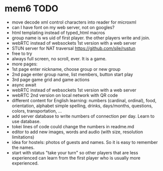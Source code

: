 # mem6 TODO

- move decode xml control characters into reader for microxml
- can I have font on my web server, not on googles?
- html templating instead of typed_html macros
- group name is ws uid of first player. the other players write and join.
- webRTC instead of websockets 1st version with a web server
- STUN server for NAT traversal <https://github.com/sile/rustun>
- free to try  
- always full screen, no scroll, ever. It is a game.
- more pages:  
- 1st page enter nickname, choose group or new group
- 2nd page enter group name, list members, button start play
- 3rd page game grid and game actions
- async await
- webRTC instead of websockets 1st version with a web server
- webRTC 2nd version on local network with QR code
- different content for English learning: numbers (cardinal, ordinal), food, orientation, alphabet simple spelling, drinks, days/months, questions, colors, transportation, ...  
- add server database to write numbers of connection per day. Learn to use database.
- tokei lines of code could change the numbers in readme.md  
- editor to add new images, words and audio (with size, resolution limitations)  
- idea for hostels: photos of guests and names. So it is easy to remember the names.  
- start with status "take your turn" so other players that are less experienced can learn from the first player who is usually more experienced.
